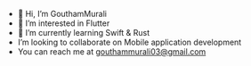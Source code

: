 - 👋 Hi, I’m GouthamMurali
- 👀 I’m interested in Flutter
- 🌱 I’m currently learning Swift & Rust
- I’m looking to collaborate on Mobile application development
- You can reach me at gouthammurali03@gmail.com

<!---
GouthamMurali03/GouthamMurali03 is a ✨ special ✨ repository because its `README.md` (this file) appears on your GitHub profile.
You can click the Preview link to take a look at your changes.
--->

